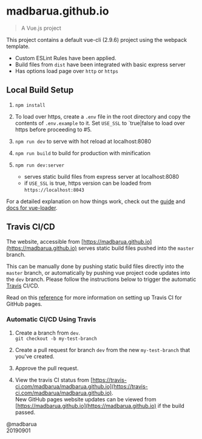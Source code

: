 # madbarua.github.io

> A Vue.js project

This project contains a default vue-cli (2.9.6) project using the webpack template. 

- Custom ESLint Rules have been applied.
- Build files from `dist` have been integrated with basic express server
- Has options load page over `http` or `https`


## Local Build Setup

1. `npm install`

2. To load over https, create a `.env` file in the root directory and copy the contents of `.env.example` to it. Set `USE_SSL` to `true|false to load over https before proceeding to #5.

3. `npm run dev` to serve with hot reload at localhost:8080

4. `npm run build` to build for production with minification

5. `npm run dev:server` 
	- serves static build files from express server at localhost:8080
	- if `USE_SSL` is true, https version can be loaded from `https://localhost:8043`


For a detailed explanation on how things work, check out the [guide](http://vuejs-templates.github.io/webpack/) and [docs for vue-loader](http://vuejs.github.io/vue-loader).



## Travis CI/CD

The website, accessible from [https://madbarua.github.io](https://madbarua.github.io) serves static build files pushed into the `master` branch.

This can be manually done by pushing static build files directly into the `master` branch, or automatically by pushing vue project code updates into the `dev` branch. Please follow the instructions below to trigger the automatic [Travis](https://travis-ci.com/) CI/CD.

Read on this [reference](https://trello.com/c/0A36NOdS) for more information on setting up Travis CI for GitHub pages.



### Automatic CI/CD Using Travis

1. Create a branch from `dev`. <br>
`git checkout -b my-test-branch`

2. Create a pull request for branch `dev` from the new `my-test-branch` that you've created.

3. Approve the pull request.

4. View the travis CI status from [https://travis-ci.com/madbarua/madbarua.github.io](https://travis-ci.com/madbarua/madbarua.github.io). <br>
New GitHub pages website updates can be viewed from [https://madbarua.github.io](https://madbarua.github.io) if the build passed.



@madbarua<br>
20190901
